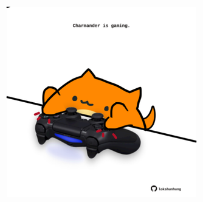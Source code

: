 <!-- built at 10/01/2023, 08:00:56 UTC -->
<p align="center">
  <img width="500" height="500" src="./ReadmeImage.svg">
</p>
